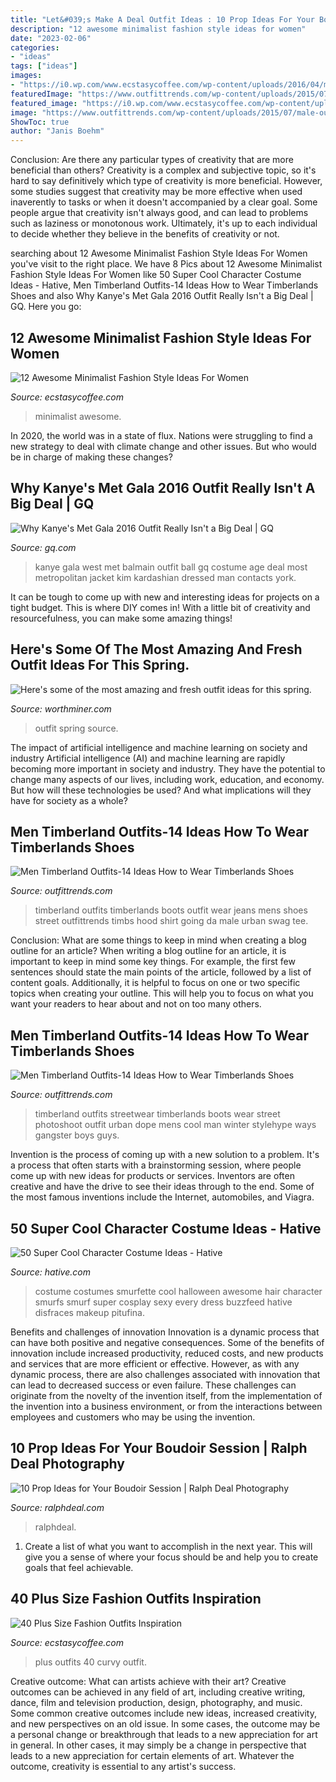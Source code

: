 ```yaml
---
title: "Let&#039;s Make A Deal Outfit Ideas : 10 Prop Ideas For Your Boudoir Session"
description: "12 awesome minimalist fashion style ideas for women"
date: "2023-02-06"
categories:
- "ideas"
tags: ["ideas"]
images:
- "https://i0.wp.com/www.ecstasycoffee.com/wp-content/uploads/2016/04/minimalist-fashion-brands.jpg?resize=702%2C1000"
featuredImage: "https://www.outfittrends.com/wp-content/uploads/2015/07/male-outfits-with-timberland-shoes9.jpg"
featured_image: "https://i0.wp.com/www.ecstasycoffee.com/wp-content/uploads/2016/04/minimalist-fashion-brands.jpg?resize=702%2C1000"
image: "https://www.outfittrends.com/wp-content/uploads/2015/07/male-outfits-with-timberland-shoes12.jpg"
ShowToc: true
author: "Janis Boehm"
---
```



Conclusion: Are there any particular types of creativity that are more beneficial than others?
Creativity is a complex and subjective topic, so it's hard to say definitively which type of creativity is more beneficial. However, some studies suggest that creativity may be more effective when used inaverently to tasks or when it doesn't accompanied by a clear goal. Some people argue that creativity isn't always good, and can lead to problems such as laziness or monotonous work. Ultimately, it's up to each individual to decide whether they believe in the benefits of creativity or not.

	

		
searching about 12 Awesome Minimalist Fashion Style Ideas For Women you've visit to the right place. We have 8 Pics about 12 Awesome Minimalist Fashion Style Ideas For Women like 50 Super Cool Character Costume Ideas - Hative, Men Timberland Outfits-14 Ideas How to Wear Timberlands Shoes and also Why Kanye&#039;s Met Gala 2016 Outfit Really Isn&#039;t a Big Deal | GQ. Here you go:
		
    
## 12 Awesome Minimalist Fashion Style Ideas For Women

<img loading=lazy src="https://i0.wp.com/www.ecstasycoffee.com/wp-content/uploads/2016/04/minimalist-fashion-brands.jpg?resize=702%2C1000" onerror="this.onerror=null;this.src='https://tse1.mm.bing.net/th?id=OIP.EW_5cIlLHcghGQoRQx0ISgHaKj&amp;pid=15.1';" alt="12 Awesome Minimalist Fashion Style Ideas For Women">

_Source: ecstasycoffee.com_

>minimalist awesome. 

	

In 2020, the world was in a state of flux. Nations were struggling to find a new strategy to deal with climate change and other issues. But who would be in charge of making these changes?

    
## Why Kanye&#039;s Met Gala 2016 Outfit Really Isn&#039;t A Big Deal | GQ

<img loading=lazy src="http://media.gq.com/photos/5728ce02fa277a1960649060/3:4/w_500/Met-Ball-Best-Dressed-Kanye-West-3x4.jpg" onerror="this.onerror=null;this.src='https://tse1.mm.bing.net/th?id=OIP.nRLWe6dHqb98Y517BIhmTgHaJ4&amp;pid=15.1';" alt="Why Kanye&#039;s Met Gala 2016 Outfit Really Isn&#039;t a Big Deal | GQ">

_Source: gq.com_

>kanye gala west met balmain outfit ball gq costume age deal most metropolitan jacket kim kardashian dressed man contacts york. 

	

It can be tough to come up with new and interesting ideas for projects on a tight budget. This is where DIY comes in! With a little bit of creativity and resourcefulness, you can make some amazing things!

    
## Here&#039;s Some Of The Most Amazing And Fresh Outfit Ideas For This Spring.

<img loading=lazy src="http://www.worthminer.com/wp-content/uploads/2017/01/25-Cute-Spring-Outfit-Ideas-2017-1.jpg" onerror="this.onerror=null;this.src='https://tse4.mm.bing.net/th?id=OIP.nJ5Pf5o2QGbHuqA2JNqnkwHaLH&amp;pid=15.1';" alt="Here&#039;s some of the most amazing and fresh outfit ideas for this spring.">

_Source: worthminer.com_

>outfit spring source. 

	

The impact of artificial intelligence and machine learning on society and industry
Artificial intelligence (AI) and machine learning are rapidly becoming more important in society and industry. They have the potential to change many aspects of our lives, including work, education, and economy. But how will these technologies be used? And what implications will they have for society as a whole?

    
## Men Timberland Outfits-14 Ideas How To Wear Timberlands Shoes

<img loading=lazy src="https://www.outfittrends.com/wp-content/uploads/2015/07/male-outfits-with-timberland-shoes9.jpg" onerror="this.onerror=null;this.src='https://tse3.mm.bing.net/th?id=OIP.6A4yoWvD4oZ75qeHpNo6gwHaJ4&amp;pid=15.1';" alt="Men Timberland Outfits-14 Ideas How to Wear Timberlands Shoes">

_Source: outfittrends.com_

>timberland outfits timberlands boots outfit wear jeans mens shoes street outfittrends timbs hood shirt going da male urban swag tee. 

	

Conclusion: What are some things to keep in mind when creating a blog outline for an article?
When writing a blog outline for an article, it is important to keep in mind some key things. For example, the first few sentences should state the main points of the article, followed by a list of content goals. Additionally, it is helpful to focus on one or two specific topics when creating your outline. This will help you to focus on what you want your readers to hear about and not on too many others.

    
## Men Timberland Outfits-14 Ideas How To Wear Timberlands Shoes

<img loading=lazy src="https://www.outfittrends.com/wp-content/uploads/2015/07/male-outfits-with-timberland-shoes12.jpg" onerror="this.onerror=null;this.src='https://tse1.mm.bing.net/th?id=OIP.ks0bzFmktpbuOpynpRwyugHaLH&amp;pid=15.1';" alt="Men Timberland Outfits-14 Ideas How to Wear Timberlands Shoes">

_Source: outfittrends.com_

>timberland outfits streetwear timberlands boots wear street photoshoot outfit urban dope mens cool man winter stylehype ways gangster boys guys. 

	

Invention is the process of coming up with a new solution to a problem. It's a process that often starts with a brainstorming session, where people come up with new ideas for products or services. Inventors are often creative and have the drive to see their ideas through to the end. Some of the most famous inventions include the Internet, automobiles, and Viagra.

    
## 50 Super Cool Character Costume Ideas - Hative

<img loading=lazy src="https://hative.com/wp-content/uploads/2014/10/super-cool-costume-ideas/33-smurfette-costume.jpg" onerror="this.onerror=null;this.src='https://tse3.mm.bing.net/th?id=OIP.cEExjpPPCuDd2QGurNYOwQHaLH&amp;pid=15.1';" alt="50 Super Cool Character Costume Ideas - Hative">

_Source: hative.com_

>costume costumes smurfette cool halloween awesome hair character smurfs smurf super cosplay sexy every dress buzzfeed hative disfraces makeup pitufina. 

	

Benefits and challenges of innovation
Innovation is a dynamic process that can have both positive and negative consequences. Some of the benefits of innovation include increased productivity, reduced costs, and new products and services that are more efficient or effective. However, as with any dynamic process, there are also challenges associated with innovation that can lead to decreased success or even failure. These challenges can originate from the novelty of the invention itself, from the implementation of the invention into a business environment, or from the interactions between employees and customers who may be using the invention.

    
## 10 Prop Ideas For Your Boudoir Session | Ralph Deal Photography

<img loading=lazy src="https://www.ralphdeal.com/wp-content/uploads/2019/01/RD40671-768x1151.jpg" onerror="this.onerror=null;this.src='https://tse1.mm.bing.net/th?id=OIP.lTDT_GUarfJplyTkv-JELQHaLG&amp;pid=15.1';" alt="10 Prop Ideas for Your Boudoir Session | Ralph Deal Photography">

_Source: ralphdeal.com_

>ralphdeal. 

	

1. Create a list of what you want to accomplish in the next year. This will give you a sense of where your focus should be and help you to create goals that feel achievable.

    
## 40 Plus Size Fashion Outfits Inspiration

<img loading=lazy src="https://www.ecstasycoffee.com/wp-content/uploads/2016/10/Curvy-Women-Fashion-Outfits-55.jpg" onerror="this.onerror=null;this.src='https://tse4.mm.bing.net/th?id=OIP.0WydGjIelXmWt-tvnrDIywHaMR&amp;pid=15.1';" alt="40 Plus Size Fashion Outfits Inspiration">

_Source: ecstasycoffee.com_

>plus outfits 40 curvy outfit. 

	

Creative outcome: What can artists achieve with their art?
Creative outcomes can be achieved in any field of art, including creative writing, dance, film and television production, design, photography, and music. Some common creative outcomes include new ideas, increased creativity, and new perspectives on an old issue. In some cases, the outcome may be a personal change or breakthrough that leads to a new appreciation for art in general. In other cases, it may simply be a change in perspective that leads to a new appreciation for certain elements of art. Whatever the outcome, creativity is essential to any artist's success.

